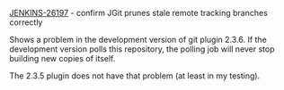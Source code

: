 [JENKINS-26197](https://issues.jenkins-ci.org/browse/JENKINS-26197) - confirm JGit prunes stale remote tracking branches correctly

Shows a problem in the development version of git plugin 2.3.6.  If
the development version polls this repository, the polling job will
never stop building new copies of itself.

The 2.3.5 plugin does not have that problem (at least in my testing).